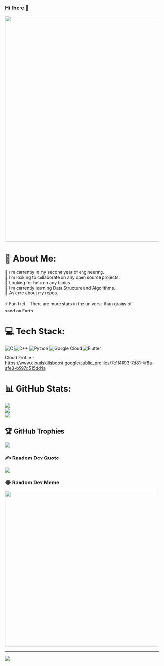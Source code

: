### Hi there 👋

<img src="https://camo.githubusercontent.com/5ddf73ad3a205111cf8c686f687fc216c2946a75005718c8da5b837ad9de78c9/68747470733a2f2f7468756d62732e6766796361742e636f6d2f4576696c4e657874446576696c666973682d736d616c6c2e676966" width="740px"/>

# 💫 About Me:
🔭 I’m currently in my second year of engineering.<br>👯 I’m looking to collaborate on any open source projects.<br>🤝 Looking for help on any topics.<br>🌱 I’m currently learning Data Structure and Algorithms.<br>💬 Ask me about my repos.<br><br>⚡ Fun fact - There are more stars in the universe than grains of <br>      sand on Earth.


# 💻 Tech Stack:
![C](https://img.shields.io/badge/c-%2300599C.svg?style=flat-square&logo=c&logoColor=white) ![C++](https://img.shields.io/badge/c++-%2300599C.svg?style=flat-square&logo=c%2B%2B&logoColor=white) ![Python](https://img.shields.io/badge/python-3670A0?style=flat-square&logo=python&logoColor=ffdd54) ![Google Cloud](https://img.shields.io/badge/Google%20Cloud-%234285F4.svg?style=flat-square&logo=google-cloud&logoColor=white) ![Flutter](https://img.shields.io/badge/Flutter-%2302569B.svg?style=flat-square&logo=Flutter&logoColor=white)

Cloud Profile - https://www.cloudskillsboost.google/public_profiles/7e1f4693-7d81-4f8a-afe3-b597d515dd4a <br>

# 📊 GitHub Stats:
![](https://github-readme-stats.vercel.app/api?username=PranshuKala&theme=nightowl&hide_border=false&include_all_commits=true&count_private=true)<br/>
![](https://github-readme-streak-stats.herokuapp.com/?user=PranshuKala&theme=nightowl&hide_border=false)<br/>
![](https://github-readme-stats.vercel.app/api/top-langs/?username=PranshuKala&theme=nightowl&hide_border=false&include_all_commits=true&count_private=true&layout=compact)

## 🏆 GitHub Trophies
![](https://github-profile-trophy.vercel.app/?username=PranshuKala&theme=radical&no-frame=false&no-bg=false&margin-w=4)



### ✍️ Random Dev Quote
![](https://quotes-github-readme.vercel.app/api?type=horizontal&theme=tokyonight)

### 😂 Random Dev Meme
<img src="https://random-memer.herokuapp.com/" width="512px"/>

---
[![](https://visitcount.itsvg.in/api?id=PranshuKala&icon=1&color=6)](https://visitcount.itsvg.in)

